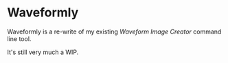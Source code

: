 # Waveformly

Waveformly is a re-write of my existing *Waveform Image Creator* command line tool.

It's still very much a WIP.
